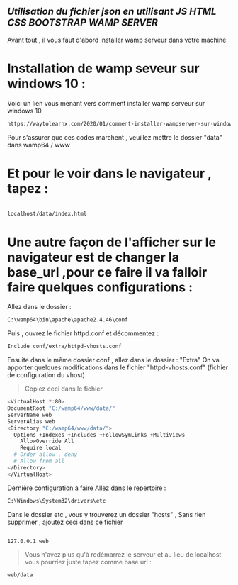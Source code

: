 ## _Utilisation du fichier json en utilisant JS HTML CSS BOOTSTRAP WAMP SERVER_
Avant tout , il vous faut d'abord installer wamp serveur dans votre machine 

# Installation de wamp seveur sur windows 10 :
Voici un lien vous menant vers comment installer wamp serveur sur windows 10

```sh
https://waytolearnx.com/2020/01/comment-installer-wampserver-sur-windows-10.html

```

Pour s'assurer que ces codes marchent , veuillez mettre le dossier "data" dans wamp64 / www 

# Et pour le voir dans le navigateur , tapez :

```sh

localhost/data/index.html

```
# Une autre façon de l'afficher sur le navigateur est de changer la base_url ,pour ce faire il va falloir faire quelques configurations :
Allez dans le dossier :

```sh
C:\wamp64\bin\apache\apache2.4.46\conf

```

Puis , ouvrez le fichier httpd.conf et décommentez :

```sh
Include conf/extra/httpd-vhosts.conf
```

Ensuite dans le même dossier conf , allez dans le dossier : "Extra"
On va apporter quelques modifications dans le fichier "httpd-vhosts.conf" (fichier de configuration du vhost)  
 > Copiez ceci dans le fichier
``` sh
<VirtualHost *:80>
DocumentRoot "C:/wamp64/www/data/"
ServerName web
ServerAlias web
<Directory "C:/wamp64/www/data/">
  Options +Indexes +Includes +FollowSymLinks +MultiViews
    AllowOverride All
    Require local
  # Order allow , deny
  # Allow from all
</Directory>
</VirtualHost>
``` 

Dernière configuration à faire 
Allez dans le repertoire :
```sh
C:\Windows\System32\drivers\etc
```
Dans le dossier etc , vous y trouverez un dossier "hosts" , 
Sans rien supprimer , ajoutez ceci dans ce fichier 

```sh

127.0.0.1 web

```

>Vous n'avez plus qu'à redémarrez le serveur et au lieu de localhost vous pourriez juste tapez comme base url :

```sh
web/data
```

 
